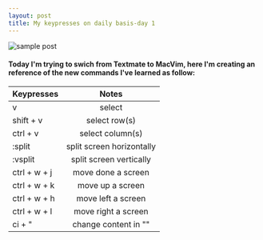 ```yaml
---
layout: post
title: My keypresses on daily basis-day 1
---
```


![sample post]({{site.baseurl}}/images/vim-life.png)

#### Today I'm trying to swich from Textmate to MacVim, here I'm creating an reference of the new commands I've learned as follow:

| Keypresses           |Notes                       |
| -------------------- |:--------------------------:|
| v                    | select                     |
| shift + v            | select row(s)              |
| ctrl + v             | select column(s)           |
| :split               | split screen horizontally  |
| :vsplit              | split screen vertically    |
| ctrl + w + j         |move done a screen          |
| ctrl + w + k         |move up a screen            |
| ctrl + w + h         |move left a screen          |
| ctrl + w + l         |move right a screen         |
| ci + "               |change content in ""        |

